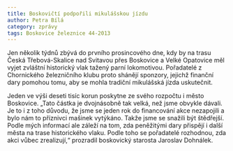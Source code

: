 ```yaml
---
title: Boskovičtí podpořili mikulášskou jízdu
author: Petra Bílá
category: zprávy
tags: Boskovice železnice 44-2013
---
```


Jen několik týdnů zbývá do prvního prosincového dne, kdy by na trasu Česká Třebová-Skalice nad Svitavou přes Boskovice a Velké Opatovice měl vyjet zvláštní historický vlak tažený parní lokomotivou. Pořadatelé z Chornického železničního klubu proto shánějí sponzory, jejichž finanční dary pomohou tomu, aby se mohla tradiční mikulášská jízda uskutečnit.

Jeden ve výši deseti tisíc korun poskytne ze svého rozpočtu i město Boskovice. „Tato částka je dvojnásobně tak velká, než jsme obvykle dávali. Je to i z toho důvodu, že jsme se jeden rok do financování akce nezapojili a bylo nám to příznivci mašinek vytýkáno. Takže jsme se snažili být štědřejší. Podle mých informací ale záleží na tom, zda peněžitými dary přispějí i další města na trase historického vlaku. Podle toho se pořadatelé rozhodnou, zda akci vůbec zrealizují,“ prozradil boskovický starosta Jaroslav Dohnálek.
